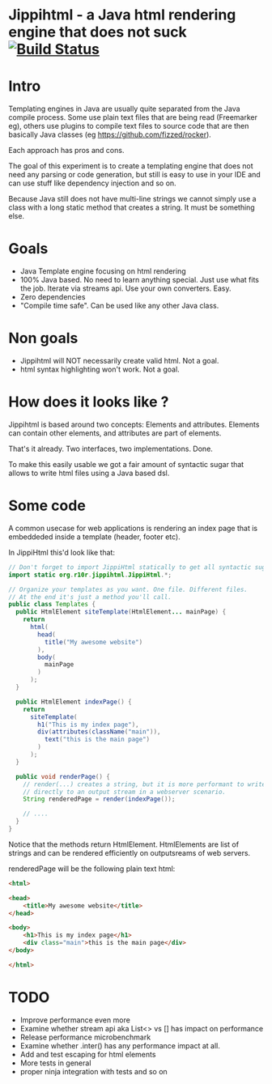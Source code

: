 # Jippihtml - a Java html rendering engine that does not suck [![Build Status](https://api.travis-ci.org/r10r-org/jippihtml.svg)](https://travis-ci.org/r10r-org/jippihtml)

# Intro

Templating engines in Java are usually quite separated from the Java compile
process. Some use plain text files that are being read (Freemarker eg), others
use plugins to compile text files to source code that are then basically Java
classes (eg https://github.com/fizzed/rocker).

Each approach has pros and cons.

The goal of this experiment is to create a templating engine that does not need
any parsing or code generation, but still is easy to use in your IDE and can
use stuff like dependency injection and so on.

Because Java still does not have multi-line strings we cannot simply use
a class with a long static method that creates a string. It must be something else.

# Goals

 - Java Template engine focusing on html rendering 
 - 100% Java based. No need to learn anything special. Just use
   what fits the job. Iterate via streams api. Use your own converters. Easy.
 - Zero dependencies
 - "Compile time safe". Can be used like any other Java class.

# Non goals

 - Jippihtml will NOT necessarily create valid html. Not a goal.
 - html syntax highlighting won't work. Not a goal.

# How does it looks like ?

Jippihtml is based around two concepts: Elements and attributes. Elements can
contain other elements, and attributes are part of elements.

That's it already. Two interfaces, two implementations. Done.

To make this easily usable we got a fair amount of syntactic sugar that
allows to write html files using a Java based dsl.

# Some code

A common usecase for web applications is rendering an index page that is embeddeded
inside a template (header, footer etc).

In JippiHtml this'd look like that:

```java
// Don't forget to import JippiHtml statically to get all syntactic sugar
import static org.r10r.jippihtml.JippiHtml.*;

// Organize your templates as you want. One file. Different files.
// At the end it's just a method you'll call.
public class Templates {
  public HtmlElement siteTemplate(HtmlElement... mainPage) {
    return 
      html(
        head(
          title("My awesome website")
        ),
        body(
          mainPage
        )
      );
  }

  public HtmlElement indexPage() {
    return 
      siteTemplate(
        h1("This is my index page"),
        div(attributes(className("main")),
          text("this is the main page")
        )
      );
  }

  public void renderPage() {
    // render(...) creates a string, but it is more performant to write
    // directly to an output stream in a webserver scenario.
    String renderedPage = render(indexPage());

    // ....
  }
}
 ```

Notice that the methods return HtmlElement. HtmlElements are list of strings
and can be rendered efficiently on outputsreams of web servers.


renderedPage will be the following plain text html:

```html
<html>

<head>
    <title>My awesome website</title>
</head>

<body>
    <h1>This is my index page</h1>
    <div class="main">this is the main page</div>
</body>

</html>
```

# TODO

- Improve performance even more
- Examine whether stream api aka List<> vs [] has impact on performance
- Release performance microbenchmark
- Examine whether .inter() has any performance impact at all.
- Add and test escaping for html elements
- More tests in general
- proper ninja integration with tests and so on








 

